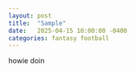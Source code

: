 ```yaml
---
layout: post
title:  "Sample"
date:   2025-04-15 10:00:00 -0400
categories: fantasy football
---
```


howie doin
